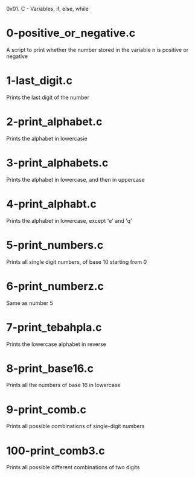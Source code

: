 0x01. C - Variables, if, else, while

# 0-positive_or_negative.c
A script to print whether the number stored in the variable n is positive or negative

# 1-last_digit.c
Prints the last digit of the number

# 2-print_alphabet.c
Prints the alphabet in lowercasie

# 3-print_alphabets.c
Prints the alphabet in lowercase, and then in uppercase

# 4-print_alphabt.c
Prints the alphabet in lowercase, except 'e' and 'q'

# 5-print_numbers.c
Prints all single digit numbers, of base 10 starting from 0

# 6-print_numberz.c
Same as number 5

# 7-print_tebahpla.c
Prints the lowercase alphabet in reverse

# 8-print_base16.c
Prints all the numbers of base 16 in lowercase

# 9-print_comb.c
Prints all possible combinations of single-digit numbers

# 100-print_comb3.c
Prints all possible different combinations of two digits
